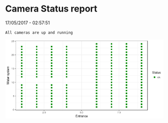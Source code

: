 Camera Status report
================
17/05/2017 - 02:57:51

    All cameras are up and running

![](camreport_files/figure-markdown_github/unnamed-chunk-2-1.png)
